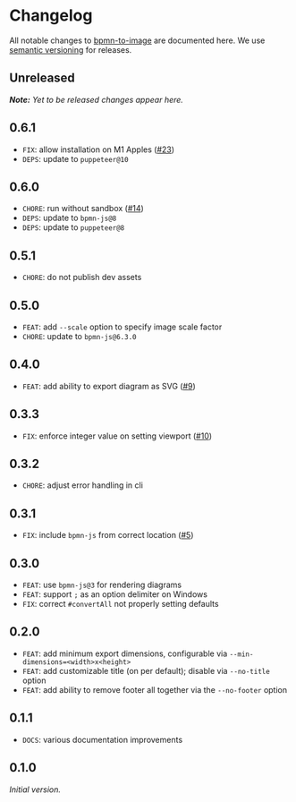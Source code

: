 # Changelog

All notable changes to [bpmn-to-image](https://github.com/bpmn-io/bpmn-to-image) are documented here. We use [semantic versioning](http://semver.org/) for releases.

## Unreleased

___Note:__ Yet to be released changes appear here._

## 0.6.1

* `FIX`: allow installation on M1 Apples ([#23](https://github.com/bpmn-io/bpmn-to-image/pull/23))
* `DEPS`: update to `puppeteer@10`

## 0.6.0

* `CHORE`: run without sandbox ([#14](https://github.com/bpmn-io/bpmn-to-image/issues/14))
* `DEPS`: update to `bpmn-js@8`
* `DEPS`: update to `puppeteer@8`

## 0.5.1

* `CHORE`: do not publish dev assets

## 0.5.0

* `FEAT`: add `--scale` option to specify image scale factor
* `CHORE`: update to `bpmn-js@6.3.0`

## 0.4.0

* `FEAT`: add ability to export diagram as SVG ([#9](https://github.com/bpmn-io/bpmn-to-image/pull/9))

## 0.3.3

* `FIX`: enforce integer value on setting viewport ([#10](https://github.com/bpmn-io/bpmn-to-image/issues/10))

## 0.3.2

* `CHORE`: adjust error handling in cli

## 0.3.1

* `FIX`: include `bpmn-js` from correct location ([#5](https://github.com/bpmn-io/bpmn-to-image/issues/5))

## 0.3.0

* `FEAT`: use `bpmn-js@3` for rendering diagrams
* `FEAT`: support `;` as an option delimiter on Windows
* `FIX`: correct `#convertAll` not properly setting defaults

## 0.2.0

* `FEAT`: add minimum export dimensions, configurable via `--min-dimensions=<width>x<height>`
* `FEAT`: add customizable title (on per default); disable via `--no-title` option
* `FEAT`: add ability to remove footer all together via the `--no-footer` option

## 0.1.1

* `DOCS`: various documentation improvements

## 0.1.0

_Initial version._
